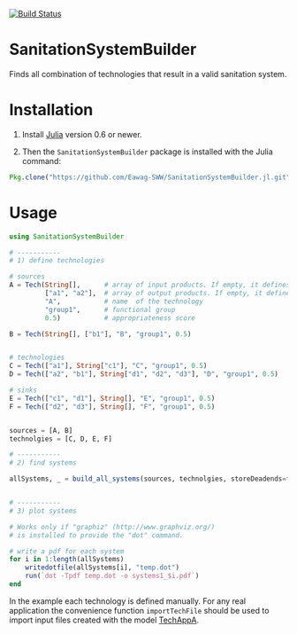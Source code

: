 [![Build Status](https://travis-ci.org/Eawag-SWW/SanitationSystemBuilder.jl.svg?branch=master)](https://travis-ci.org/Eawag-SWW/SanitationSystemBuilder.jl)

# SanitationSystemBuilder

Finds all combination of technologies that result in a valid
sanitation system.


# Installation

1. Install [Julia](https://julialang.org/) version 0.6 or newer.

2. Then the `SanitationSystemBuilder` package is installed with the Julia command:
```Julia
Pkg.clone("https://github.com/Eawag-SWW/SanitationSystemBuilder.jl.git")
```

# Usage

```Julia
using SanitationSystemBuilder

# -----------
# 1) define technologies

# sources
A = Tech(String[],      # array of input products. If empty, it defines a source.
         ["a1", "a2"],  # array of output products. If empty, it defines a sink.
         "A",           # name  of the technology
         "group1",      # functional group
         0.5)           # appropriateness score

B = Tech(String[], ["b1"], "B", "group1", 0.5)


# technologies
C = Tech(["a1"], String["c1"], "C", "group1", 0.5)
D = Tech(["a2", "b1"], String["d1", "d2", "d3"], "D", "group1", 0.5)

# sinks
E = Tech(["c1", "d1"], String[], "E", "group1", 0.5)
F = Tech(["d2", "d3"], String[], "F", "group1", 0.5)


sources = [A, B]
technolgies = [C, D, E, F]

# -----------
# 2) find systems

allSystems, _ = build_all_systems(sources, technolgies, storeDeadends=false)


# -----------
# 3) plot systems

# Works only if "graphiz" (http://www.graphviz.org/)
# is installed to provide the "dot" command.

# write a pdf for each system
for i in 1:length(allSystems)
    writedotfile(allSystems[i], "temp.dot")
    run(`dot -Tpdf temp.dot -o systems1_$i.pdf`)
end

```

In the example each technology is defined manually. For any real
application the convenience function `importTechFile` should be used
to import input files created with the model [TechAppA](https://github.com/Eawag-SWW/TechAppA).
